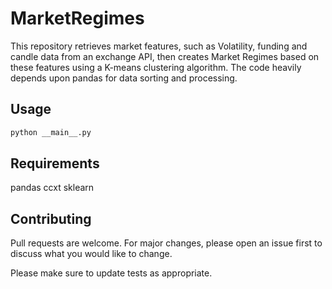 # MarketRegimes

This repository retrieves market features, such as Volatility, funding and candle data from an exchange API, then creates Market Regimes based on these features using a K-means clustering algorithm. The code heavily depends upon pandas for data sorting and processing.


## Usage

```python
python __main__.py

```
## Requirements
pandas
ccxt
sklearn

## Contributing
Pull requests are welcome. For major changes, please open an issue first to discuss what you would like to change.

Please make sure to update tests as appropriate.
